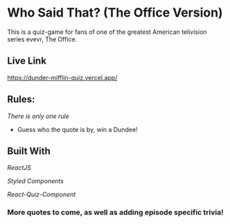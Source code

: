 # Who Said That? (The Office Version)

This is a quiz-game for fans of one of the greatest American telivision series evevr, The Office. 

## Live Link 
https://dunder-mifflin-quiz.vercel.app/

## Rules:
*There is only one rule* 

* Guess who the quote is by, win a Dundee!

## Built With
*ReactJS*

*Styled Components*

*React-Quiz-Component*



### More quotes to come, as well as adding episode specific trivia!
